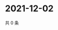 # 2021-12-02

共 0 条

<!-- BEGIN WEIBO -->
<!-- 最后更新时间 Thu Dec 02 2021 22:13:30 GMT+0800 (China Standard Time) -->

<!-- END WEIBO -->
